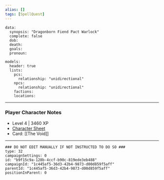```yaml
---
alias: []
tags: [SpellQuest]
---
```

```RpgManagerData
data: 
  synopsis: "Dragonborn Fiend Pact Warlock"
  complete: false
  dob: 
  death: 
  goals: 
  pronoun: 
```
```RpgManager
models: 
  header: true
  lists: 
    pcs: 
      relationship: "unidirectional"
    npcs: 
      relationship: "unidirectional"
    factions: 
    locations: 
```
---
### Player Character Notes
 - Level 4 | 3460 XP
 - [Character Sheet](https://www.dndbeyond.com/characters/91780040)
 - Card: [[The Void]]

---
```RpgManagerID
### DO NOT EDIT MANUALLY IF NOT INSTRUCTED TO DO SO ###
type: 32
campaignSettings: 0
id: "b9f15c9a-128b-4ccf-b90c-819ede3eb488"
campaignId: "1c445af5-36d3-42b4-9873-d00d859f5aff"
parentId: "1c445af5-36d3-42b4-9873-d00d859f5aff"
positionInParent: 0
```
